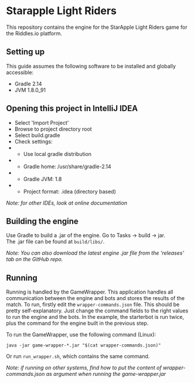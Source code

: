# Starapple Light Riders
This repository contains the engine for the StarApple Light Riders game for the Riddles.io platform.

## Setting up

This guide assumes the following software to be installed and globally
accessible:

- Gradle 2.14
- JVM 1.8.0_91

## Opening this project in IntelliJ IDEA

- Select 'Import Project'
- Browse to project directory root
- Select build.gradle
- Check settings:
- * Use local gradle distribution
- * Gradle home: /usr/share/gradle-2.14
- * Gradle JVM: 1.8
- * Project format: .idea (directory based)

*Note: for other IDEs, look at online documentation*

## Building the engine

Use Gradle to build a .jar of the engine. Go to Tasks -> build -> jar.  
The .jar file can be found at `build/libs/`.

*Note: You can also download the latest engine .jar file from the 'releases'
tab on the GitHub repo.*

## Running 

Running is handled by the GameWrapper. This application handles all communication between
the engine and bots and stores the results of the match. To run, firstly edit the 
`wrapper-commands.json` file. This should be pretty self-explanatory. Just change the command
fields to the right values to run the engine and the bots. In the example, the starterbot
is run twice, plus the command for the engine built in the previous step.
 
To run the GameWrapper, use the following command (Linux):
````
java -jar game-wrapper-*.jar "$(cat wrapper-commands.json)"
````
Or run `run_wrapper.sh`, which contains the same command.

*Note: if running on other systems, find how to put the content of wrapper-commands.json as
argument when running the game-wrapper.jar*